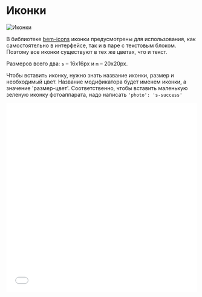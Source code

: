 # Иконки

![Иконки](_images/icons.png)

В библиотеке [bem-icons](https://github.com/bemdesign/bem-icons) иконки предусмотрены для использования, как самостоятельно в интерфейсе, так и в паре с текстовым блоком. Поэтому все иконки существуют в тех же цветах, что и текст.

Размеров всего два: `s` – 16х16px и `m` – 20x20px.

Чтобы вставить иконку, нужно знать название иконки, размер и необходимый цвет. Название модификатора будет именем иконки, а значение 'размер-цвет'. Соответственно, чтобы вставить маленькую зеленую иконку фотоаппарата, надо написать `'photo': 's-success'`

<iframe height='500' scrolling='no' title='Графика. Иконки' src='//codepen.io/bem_design/embed/4dbf86f3563611eae9a2f6b447e7e818/?height=265&theme-id=0&default-tab=js,result&embed-version=2&editable=true' frameborder='no' allowtransparency='true' allowfullscreen='true' style='width: 100%;'>See the Pen <a href='https://codepen.io/bem_design/pen/4dbf86f3563611eae9a2f6b447e7e818/'>Графика. Иконки</a> by BEM DESIGN (<a href='https://codepen.io/bem_design'>@bem_design</a>) on <a href='https://codepen.io'>CodePen</a>.
</iframe>